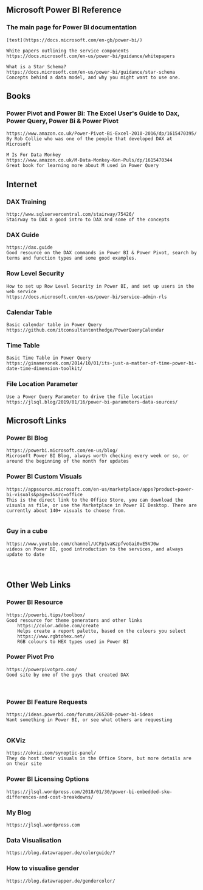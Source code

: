 ## Microsoft Power BI Reference
###	The main page for Power BI documentation
	[test](https://docs.microsoft.com/en-gb/power-bi/)

	White papers outlining the service components
	https://docs.microsoft.com/en-us/power-bi/guidance/whitepapers
	
	What is a Star Schema?
	https://docs.microsoft.com/en-us/power-bi/guidance/star-schema
	Concepts behind a data model, and why you might want to use one.

## Books
###	Power Pivot and Power Bi: The Excel User's Guide to Dax, Power Query, Power Bi & Power Pivot
	https://www.amazon.co.uk/Power-Pivot-Bi-Excel-2010-2016/dp/1615470395/
	By Rob Collie who was one of the people that developed DAX at Microsoft
	 
	M Is For Data Monkey
	https://www.amazon.co.uk/M-Data-Monkey-Ken-Puls/dp/1615470344
	Great book for learning more about M used in Power Query
	
## Internet
###	DAX Training
	http://www.sqlservercentral.com/stairway/75426/
	Stairway to DAX a good intro to DAX and some of the concepts
	
###	DAX Guide
	https://dax.guide
	Good resource on the DAX commands in Power BI & Power Pivot, search by terms and function types and some good examples.
	
###	Row Level Security 
	How to set up Row Level Security in Power BI, and set up users in the web service
	https://docs.microsoft.com/en-us/power-bi/service-admin-rls
	
###	Calendar Table
	Basic calendar table in Power Query
	https://github.com/itconsultantonthedge/PowerQueryCalendar
	
###	Time Table
	Basic Time Table in Power Query
	https://ginameronek.com/2014/10/01/its-just-a-matter-of-time-power-bi-date-time-dimension-toolkit/ 
	
###	File Location Parameter
	Use a Power Query Parameter to drive the file location
	https://jlsql.blog/2019/01/16/power-bi-parameters-data-sources/
	
	
## Microsoft Links
	
###	Power BI Blog
	https://powerbi.microsoft.com/en-us/blog/
	Microsoft Power BI Blog, always worth checking every week or so, or around the beginning of the month for updates
	
###	Power BI Custom Visuals
	https://appsource.microsoft.com/en-us/marketplace/apps?product=power-bi-visuals&page=1&src=office
	This is the direct link to the Office Store, you can download the visuals as file, or use the Marketplace in Power BI Desktop. There are currently about 140+ visuals to choose from.
	 
###	Guy in a cube
	https://www.youtube.com/channel/UCFp1vaKzpfvoGai0vE5VJ0w
	videos on Power BI, good introduction to the services, and always update to date
 
## Other Web Links
	
###	Power BI Resource 
	https://powerbi.tips/toolbox/
	Good resource for theme generators and other links
		https://color.adobe.com/create
		Helps create a report palette, based on the colours you select
		https://www.rgbtohex.net/
		RGB colours to HEX types used in Power BI
	
###	Power Pivot Pro
	https://powerpivotpro.com/
	Good site by one of the guys that created DAX
  
###	Power BI Feature Requests
	https://ideas.powerbi.com/forums/265200-power-bi-ideas
	Want something in Power BI, or see what others are requesting
	  
###	OKViz
	https://okviz.com/synoptic-panel/
	They do host their visuals in the Office Store, but more details are on their site
	
###	Power BI Licensing Options
	https://jlsql.wordpress.com/2018/01/30/power-bi-embedded-sku-differences-and-cost-breakdowns/
	
###	My Blog
	https://jlsql.wordpress.com
	
###	Data Visualisation
	https://blog.datawrapper.de/colorguide/?
	
###	How to visualise gender
	https://blog.datawrapper.de/gendercolor/

